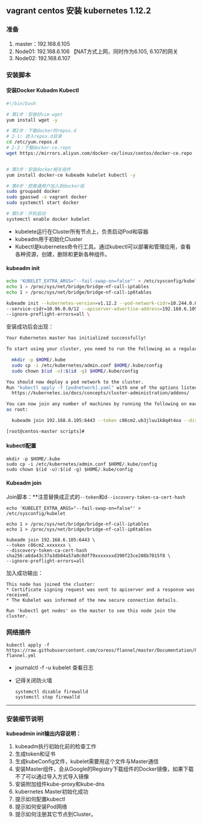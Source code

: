 ## vagrant centos 安装 kubernetes 1.12.2



### 准备

1. master：192.168.6.105
2. Node01: 192.168.6.106 【NAT方式上网，同时作为6.105, 6.107的网关
3. Node02: 192.168.6.107



### 安装脚本

#### 安装Docker Kubadm Kubectl

```bash
#!/bin/bash

# 第1步：安装好vim wget
yum install wget -y

# 第2步：下载docker的repos.d
# 2-1: 进入repos.d目录
cd /etc/yum.repos.d
# 2-2：下载docker-ce.repo
wget https://mirrors.aliyun.com/docker-ce/linux/centos/docker-ce.repo


# 第3步：安装docker相关组件
yum install docker-ce kubeadm kubelet kubectl -y

# 第4步：把普通用户加入到docker组
sudo groupadd docker
sudo gpasswd -a vagrant docker
sudo systemctl start docker

# 第5步：开机启动
systemctl enable docker kubelet
```

- kubelete运行在Cluster所有节点上，负责启动Pod和容器
- kubeadm用于初始化Cluster
- Kubectl是kubernetes命令行工具。通过kubectl可以部署和管理应用，查看各种资源，创建，删除和更新各种组件。

#### kubeadm init

```bash
echo 'KUBELET_EXTRA_ARGS="--fail-swap-on=false"' > /etc/sysconfig/kubelet
echo 1 > /proc/sys/net/bridge/bridge-nf-call-iptables
echo 1 > /proc/sys/net/bridge/bridge-nf-call-ip6tables

kubeadm init --kubernetes-version=v1.12.2 --pod-network-cidr=10.244.0.0/16 \
--service-cidr=10.96.0.0/12 --apiserver-advertise-address=192.168.6.105 \
--ignore-preflight-errors=all \
```

安装成功后会出现：

```bash
Your Kubernetes master has initialized successfully!

To start using your cluster, you need to run the following as a regular user:

  mkdir -p $HOME/.kube
  sudo cp -i /etc/kubernetes/admin.conf $HOME/.kube/config
  sudo chown $(id -u):$(id -g) $HOME/.kube/config

You should now deploy a pod network to the cluster.
Run "kubectl apply -f [podnetwork].yaml" with one of the options listed at:
  https://kubernetes.io/docs/concepts/cluster-administration/addons/

You can now join any number of machines by running the following on each node
as root:

  kubeadm join 192.168.6.105:6443 --token c86cm2.ub3jluu1k8q4t4oa --discovery-token-ca-cert-hash sha256:xxxxxxxxxxxxxxxxxxx

[root@centos-master scripts]#
```

#### kubectl配置

```
mkdir -p $HOME/.kube
sudo cp -i /etc/kubernetes/admin.conf $HOME/.kube/config
sudo chown $(id -u):$(id -g) $HOME/.kube/config
```



#### Kubeadm join

Join脚本：**注意替换成正式的`--token`和d`--iscovery-token-ca-cert-hash`

```
echo 'KUBELET_EXTRA_ARGS="--fail-swap-on=false"' > /etc/sysconfig/kubelet

echo 1 > /proc/sys/net/bridge/bridge-nf-call-iptables
echo 1 > /proc/sys/net/bridge/bridge-nf-call-ip6tables

kubeadm join 192.168.6.105:6443 \
--token c86cm2.xxxxxxx \
--discovery-token-ca-cert-hash sha256:a6da43c37a3db04a57a0c0df79xxxxxxxd390f23ce208b7015f8 \
--ignore-preflight-errors=all
```

加入成功输出：

```
This node has joined the cluster:
* Certificate signing request was sent to apiserver and a response was received.
* The Kubelet was informed of the new secure connection details.

Run 'kubectl get nodes' on the master to see this node join the cluster.
```



### 网络插件

```
kubectl apply -f https://raw.githubusercontent.com/coreos/flannel/master/Documentation/kube-flannel.yml
```

- journalctl -f -u kubelet 查看日志

- 记得关闭防火墙

  ```
  systemctl disable firewalld
  systemctl stop firewalld
  ```

----

### 安装细节说明

**kubeadmin init输出内容说明：**

1. kubeadm执行初始化前的检查工作
2. 生成token和证书
3. 生成kubeConfig文件，kubelet需要用这个文件与Master通信
4. 安装Master组件，会从Google的Registry下载组件的Docker镜像，如果下载不了可以通过导入方式导入镜像
5. 安装附加组件kube-proxy和kube-dns
6. kubernetes Master初始化成功
7. 提示如何配置kubectl
8. 提示如何安装Pod网络
9. 提示如何注册其它节点到Cluster。